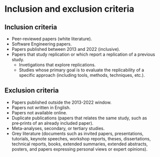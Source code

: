 # Inclusion and exclusion criteria

## Inclusion criteria

- Peer-reviewed papers (white literature).
- Software Engineering papers.
- Papers published between 2013 and 2022 (inclusive).
- Papers that study replication or which report a replication of a previous study.
  - Invetigations that explore replications.
  - Studies whose primary goal is to evaluate the replicability of a specific approach (including tools, methods, techniques, etc.).


## Exclusion criteria

- Papers published outside the 2013-2022 window.
- Papers not written in English.
- Papers not available online.
- Duplicate publications (papers that relates the same study, such as pre‑prints of an already included paper).
- Meta-analyses, secondary, or tertiary studies.
- Grey literature (documents such as invited papers, presentations, tutorials, keynote speeches, workshop reports, theses, dissertations, technical reports, books, extended summaries, extended abstracts, posters, and papers expressing personal views or expert opinions).
